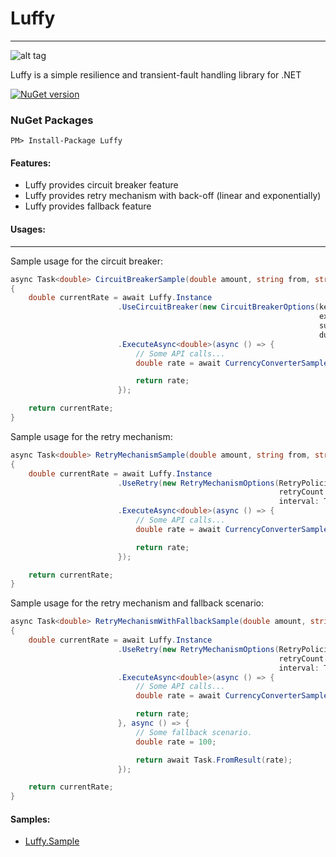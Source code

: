 #   **Luffy**
------------------------------

![alt tag](https://raw.githubusercontent.com/GokGokalp/Luffy/master/img/logo.png)

Luffy is a simple resilience and transient-fault handling library for .NET

[![NuGet version](https://badge.fury.io/nu/Luffy.svg)](https://badge.fury.io/nu/Luffy)

### NuGet Packages
``` 
PM> Install-Package Luffy
```

#### Features:
- Luffy provides circuit breaker feature
- Luffy provides retry mechanism with back-off (linear and exponentially)
- Luffy provides fallback feature

#### Usages:
-----
Sample usage for the circuit breaker:

```cs
async Task<double> CircuitBreakerSample(double amount, string from, string to)
{
    double currentRate = await Luffy.Instance
                        .UseCircuitBreaker(new CircuitBreakerOptions(key: "CurrencyConverterSampleAPI",
                                                                     exceptionThreshold: 5,
                                                                     successThresholdWhenCircuitBreakerHalfOpenStatus: 5,
                                                                     durationOfBreak: TimeSpan.FromSeconds(5)))
                        .ExecuteAsync<double>(async () => {
                            // Some API calls...
                            double rate = await CurrencyConverterSampleAPI(amount, from, to);

                            return rate;
                        });

    return currentRate;
}
```

Sample usage for the retry mechanism:

```cs
async Task<double> RetryMechanismSample(double amount, string from, string to)
{
    double currentRate = await Luffy.Instance
                        .UseRetry(new RetryMechanismOptions(RetryPolicies.Linear,
                                                            retryCount: 3,
                                                            interval: TimeSpan.FromSeconds(5)))
                        .ExecuteAsync<double>(async () => {
                            // Some API calls...
                            double rate = await CurrencyConverterSampleAPI(amount, from, to);

                            return rate;
                        });

    return currentRate;
}
```

Sample usage for the retry mechanism and fallback scenario:

```cs
async Task<double> RetryMechanismWithFallbackSample(double amount, string from, string to)
{
    double currentRate = await Luffy.Instance
                        .UseRetry(new RetryMechanismOptions(RetryPolicies.Linear,
                                                            retryCount: 3,
                                                            interval: TimeSpan.FromSeconds(5)))
                        .ExecuteAsync<double>(async () => {
                            // Some API calls...
                            double rate = await CurrencyConverterSampleAPI(amount, from, to);

                            return rate;
                        }, async () => {
                            // Some fallback scenario.
                            double rate = 100;

                            return await Task.FromResult(rate);                                    
                        });

    return currentRate;
}
```

#### Samples:
- [Luffy.Sample]

[Luffy.Sample]: https://github.com/GokGokalp/Luffy/tree/master/samples
